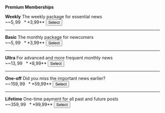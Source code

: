 **Premium Memberships**

**Weekly**
The weekly package for essential news <br>
~~$5,99~~ **$3,99**
<button name="button" class="weekly-package">Select</button>

<hr>

**Basic**
The monthly package for newcomers <br>
~~$5,99~~ **$3,99**
<button name="button" class="basic-package">Select</button>

<hr>

**Ultra**
For advanced and more frequent monthly news<br>
~~$13,99~~ **$8,99**
<button name="button" class="ultra-package">Select</button>

<hr>

**One-off**
Did you miss the important news earlier?<br>
~~$159,99~~ **$59,99**
<button name="button" class="oneoff-package">Select</button>

<hr>

**Lifetime**
One-time payment for all past and future posts<br>
~~$359,99~~ **$99,99**
<button name="button" class="lifetime-package">Select</button>
